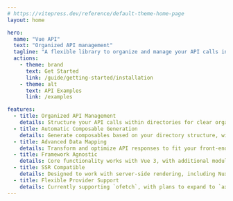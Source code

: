 ```yaml
---
# https://vitepress.dev/reference/default-theme-home-page
layout: home

hero:
  name: "Vue API"
  text: "Organized API management"
  tagline: "A flexible library to organize and manage your API calls in Vue 3 and Nuxt 3. Group endpoints, with auto generated composables, and map data efficiently."
  actions:
    - theme: brand
      text: Get Started
      link: /guide/getting-started/installation
    - theme: alt
      text: API Examples
      link: /examples

features:
  - title: Organized API Management
    details: Structure your API calls within directories for clear organization and reuse across your application.
  - title: Automatic Composable Generation
    details: Generate composables based on your directory structure, with intuitive naming for easy usage across your project.
  - title: Advanced Data Mapping
    details: Transform and optimize API responses to fit your front-end needs using powerful mapping functions.
  - title: Framework Agnostic
    details: Core functionality works with Vue 3, with additional modules for seamless integration with Vue and Nuxt 3.
  - title: SSR Compatible
    details: Designed to work with server-side rendering, including Nuxt 3's useAsyncData for hydration.
  - title: Flexible Provider Support
    details: Currently supporting `ofetch`, with plans to expand to `axios`, `GraphQL`, and more in the future.
---
```

